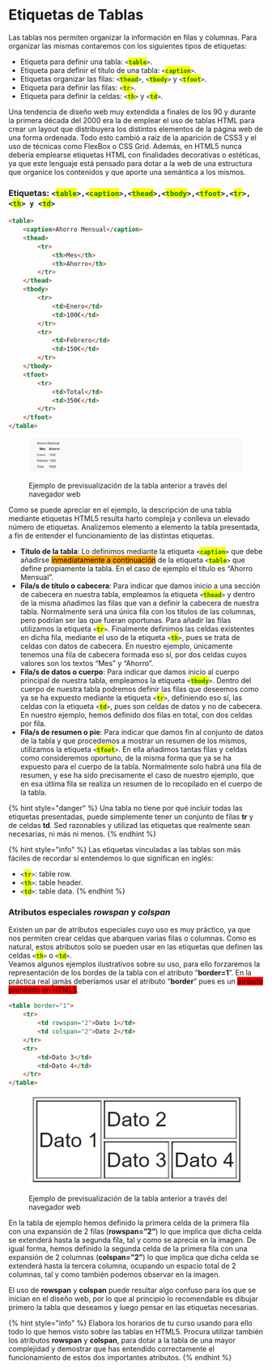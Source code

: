 # Etiquetas de Tablas

Las tablas nos permiten organizar la información en filas y columnas. Para organizar las mismas contaremos con los siguientes tipos de etiquetas:

* Etiqueta para definir una tabla: `<`<mark style="color:green;">**`table`**</mark>`>`.
* Etiqueta para definir el título de una tabla: `<`<mark style="color:green;">**`caption`**</mark>`>`.
* Etiquetas organizar las filas: `<`<mark style="color:green;">**`thead`**</mark>`>`, `<`<mark style="color:green;">**`tbody`**</mark>`>` y `<`<mark style="color:green;">**`tfoot`**</mark>`>`.
* Etiqueta para definir las filas: `<`<mark style="color:green;">**`tr`**</mark>`>`.
* Etiqueta para definir la celdas: `<`<mark style="color:green;">**`th`**</mark>`>` y `<`<mark style="color:green;">**`td`**</mark>`>`.

Una tendencia de diseño web muy extendida a finales de los 90 y durante la primera década del 2000 era la de emplear el uso de tablas HTML para crear un layout que distribuyera los distintos elementos de la página web de una forma ordenada. Todo esto cambió a raíz de la aparición de CSS3 y el uso de técnicas como FlexBox o CSS Grid. Además, en HTML5 nunca debería emplearse etiquetas HTML con finalidades decorativas o estéticas, ya que este lenguaje está pensado para dotar a la web de una estructura que organice los contenidos y que aporte una semántica a los mismos.

### Etiquetas: `<`<mark style="color:green;">`table`</mark>`>,<`<mark style="color:green;">`caption`</mark>`>,<`<mark style="color:green;">`thead`</mark>`>,<`<mark style="color:green;">`tbody`</mark>`>,<`<mark style="color:green;">`tfoot`</mark>`>,<`<mark style="color:green;">`tr`</mark>`>,<`<mark style="color:green;">`th`</mark>`> y <`<mark style="color:green;">`td`</mark>`>`

```html
<table>
    <caption>Ahorro Mensual</caption>
    <thead>
        <tr>
            <th>Mes</th>
            <th>Ahorro</th>
        </tr>
    </thead>
    <tbody>
        <tr>
            <td>Enero</td>
            <td>100€</td>
        </tr>
        <tr>
            <td>Febrero</td>
            <td>150€</td>
        </tr>
    </tbody>
    <tfoot>
        <tr>
            <td>Total</td>
            <td>350€</td>
        </tr>
    </tfoot>
</table>
```

<figure><img src="../.gitbook/assets/tableHTML.png" alt=""><figcaption><p>Ejemplo de previsualización de la tabla anterior a través del navegador web</p></figcaption></figure>

Como se puede apreciar en el ejemplo, la descripción de una tabla mediante etiquetas HTML5 resulta harto compleja y conlleva un elevado número de etiquetas. Analizemos elemento a elemento la tabla presentada, a fin de entender el funcionamiento de las distintas etiquetas.

* **Título de la tabla**: Lo definimos mediante la etiqueta `<`<mark style="color:green;">**`caption`**</mark>`>` que debe añadirse <mark style="background-color:orange;">inmediatamente a continuación</mark> de la etiqueta `<`<mark style="color:green;">**`table`**</mark>`>` que define propiamente la tabla. En el caso de ejemplo el título es “Ahorro Mensual”.
* **Fila/s de título o cabecera**: Para indicar que damos inicio a una sección de cabecera en nuestra tabla, empleamos la etiqueta `<`<mark style="color:green;">**`thead`**</mark>`>` y dentro de la misma añadimos las filas que van a definir la cabecera de nuestra tabla. Normalmente será una única fila con los títulos de las columnas, pero podrían ser las que fueran oportunas. Para añadir las filas utilizamos la etiqueta `<`<mark style="color:green;">**`tr`**</mark>`>`. Finalmente definimos las celdas existentes en dicha fila, mediante el uso de la etiqueta `<`<mark style="color:green;">**`th`**</mark>`>`, pues se trata de celdas con datos de cabecera. En nuestro ejemplo, únicamente tenemos una fila de cabecera formada eso sí, por dos celdas cuyos valores son los textos “Mes” y “Ahorro”.
* **Fila/s de datos o cuerpo**: Para indicar que damos inicio al cuerpo principal de nuestra tabla, empleamos la etiqueta `<`<mark style="color:green;">**`tbody`**</mark>`>`. Dentro del cuerpo de nuestra tabla podremos definir las filas que deseemos como ya se ha expuesto mediante la etiqueta `<`<mark style="color:green;">**`tr`**</mark>`>`, definiendo eso sí, las celdas con la etiqueta `<`<mark style="color:green;">**`td`**</mark>`>`, pues son celdas de datos y no de cabecera. En nuestro ejemplo, hemos definido dos filas en total, con dos celdas por fila.
* **Fila/s de resumen o pie**: Para indicar que damos fin al conjunto de datos de la tabla y que procedemos a mostrar un resumen de los mismos, utilizamos la etiqueta `<`<mark style="color:green;">**`tfoot`**</mark>`>`. En ella añadimos tantas filas y celdas como consideremos oportuno, de la misma forma que ya se ha expuesto para el cuerpo de la tabla. Normalmente solo habrá una fila de resumen, y ese ha sido precisamente el caso de nuestro ejemplo, que en esa útlima fila se realiza un resumen de lo recopilado en el cuerpo de la tabla.

{% hint style="danger" %}
Una tabla no tiene por qué incluir todas las etiquetas presentadas, puede simplemente tener un conjunto de filas **tr** y de celdas **td**. Sed razonables y utilizad las etiquetas que realmente sean necesarias, ni más ni menos.
{% endhint %}

{% hint style="info" %}
Las etiquetas vinculadas a las tablas son más fáciles de recordar si entendemos lo que significan en inglés:

* `<`<mark style="color:green;">**`tr`**</mark>`>`: table row.
* `<`<mark style="color:green;">**`th`**</mark>`>`: table header.
* `<`<mark style="color:green;">**`td`**</mark>`>`: table data.
{% endhint %}

### Atributos especiales _rowspan_ y _colspan_

Existen un par de atributos especiales cuyo uso es muy práctico, ya que nos permiten crear celdas que abarquen varias filas o columnas. Como es natural, estos atributos solo se pueden usar en las etiquetas que definen las celdas `<`<mark style="color:green;">**`th`**</mark>`>` o `<`<mark style="color:green;">**`td`**</mark>`>`.\
Veamos algunos ejemplos ilustrativos sobre su uso, para ello forzaremos la representación de los bordes de la tabla con el atributo “**border=1**”. En la práctica real jamás deberíamos usar el atributo “**border**” pues es un <mark style="background-color:red;">atributo prohibido en HTML5</mark>.

```html
<table border="1">
    <tr>
        <td rowspan="2">Dato 1</td>
        <td colspan="2">Dato 2</td>
    </tr>
    <tr>
        <td>Dato 3</td>
        <td>Dato 4</td>
    </tr>
</table>
```

<figure><img src="../.gitbook/assets/tableHTML2.png" alt=""><figcaption><p>Ejemplo de previsualización de la tabla anterior a través del navegador web</p></figcaption></figure>

En la tabla de ejemplo hemos definido la primera celda de la primera fila con una expansión de 2 filas (**rowspan=”2”**) lo que implica que dicha celda se extenderá hasta la segunda fila, tal y como se aprecia en la imagen. De igual forma, hemos definido la segunda celda de la primera fila con una expansión de 2 columnas (**colspan=”2”**) lo que implica que dicha celda se extenderá hasta la tercera columna, ocupando un espacio total de 2 columnas, tal y como también podemos observar en la imagen.&#x20;

El uso de **rowspan** y **colspan** puede resultar algo confuso para los que se inician en el diseño web, por lo que al principio lo recomendable es dibujar primero la tabla que deseamos y luego pensar en las etiquetas necesarias.

{% hint style="info" %}
Elabora los horarios de tu curso usando para ello todo lo que hemos visto sobre las tablas en HTML5. Procura utilizar también los atributos **rowspan** y **colspan**, para dotar a la tabla de una mayor complejidad y demostrar que has entendido correctamente el funcionamiento de estos dos importantes atributos.
{% endhint %}
